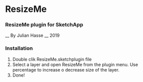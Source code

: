 # ResizeMe
### ResizeMe plugin for SketchApp

__ By Julian Hasse __ 2019

### Installation
1. Double clik ResizeMe.sketchplugin file
2. Select a layer and open ResizeMe from the plugin menu. Use percentage to increase o decrease size of the layer.
3. Done!

